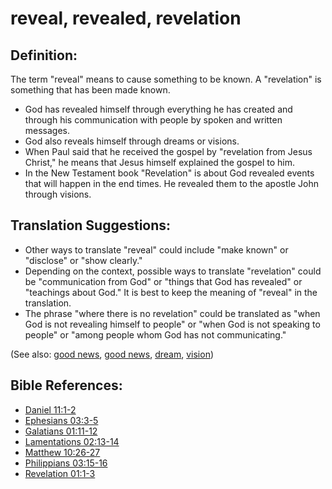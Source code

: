 # reveal, revealed, revelation #

## Definition: ##

The term "reveal" means to cause something to be known. A "revelation" is something that has been made known.

* God has revealed himself through everything he has created and through his communication with people by spoken and written messages.
* God also reveals himself through dreams or visions.
* When Paul said that he received the gospel by "revelation from Jesus Christ," he means that Jesus himself explained the gospel to him.
* In the New Testament book "Revelation" is about God revealed events that will happen in the end times. He revealed them to the apostle John through visions.

## Translation Suggestions: ##

* Other ways to translate "reveal" could include "make known" or "disclose" or "show clearly."
* Depending on the context, possible ways to translate "revelation" could be "communication from God" or "things that God has revealed" or "teachings about God." It is best to keep the meaning of "reveal" in the translation.
* The phrase "where there is no revelation" could be translated as "when God is not revealing himself to people" or "when God is not speaking to people" or "among people whom God has not communicating."

(See also: [good news](../kt/goodnews.md), [good news](../kt/goodnews.md), [dream](../other/dream.md), [vision](../other/vision.md))

## Bible References: ##

* [Daniel 11:1-2](en/tn/dan/help/11/01)
* [Ephesians 03:3-5](en/tn/eph/help/03/03)
* [Galatians 01:11-12](en/tn/gal/help/01/11)
* [Lamentations 02:13-14](en/tn/lam/help/02/13)
* [Matthew 10:26-27](en/tn/mat/help/10/26)
* [Philippians 03:15-16](en/tn/php/help/03/15)
* [Revelation 01:1-3](en/tn/rev/help/01/01)